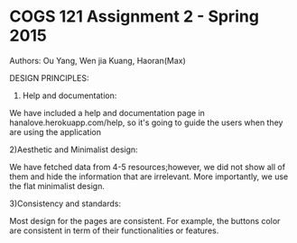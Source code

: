COGS 121 Assignment 2 - Spring 2015
===========
Authors: Ou Yang, Wen jia Kuang, Haoran(Max)

DESIGN PRINCIPLES:

1) Help and documentation:

We have included a help and documentation page in hanalove.herokuapp.com/help, so it's going to guide the users when they are using the application

2)Aesthetic and Minimalist design:

We have fetched data from 4-5 resources;however, we did not show all of them and hide the information that are irrelevant. More importantly, we use the flat minimalist design.

3)Consistency and standards:

Most design for the pages are consistent. For example, the buttons color are consistent in term of their functionalities or features.

